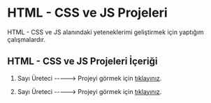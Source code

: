 # HTML - CSS ve JS Projeleri

HTML - CSS ve JS alanındaki yeteneklerimi geliştirmek için yaptığım çalışmalardır.

## HTML - CSS ve JS Projeleri İçeriği

1. Sayı Üreteci -----> Projeyi görmek için [tıklayınız](https://sayi-ureteci.netlify.app/).

2. Sayı Üreteci -----> Projeyi görmek için [tıklayınız](https://sayi-ureteci-2.netlify.app/).